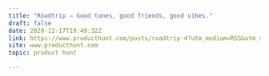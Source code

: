 ```yaml
---
title: "Roadtrip — Good tunes, good friends, good vibes."
draft: false
date: 2020-12-17T19:49:32Z
link: https://www.producthunt.com/posts/roadtrip-4?utm_medium=RSS&utm_source=hune
site: www.producthunt.com
topic: product hunt  

---
```

